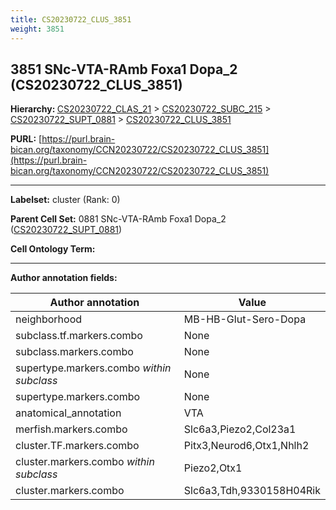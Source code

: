 ```yaml
---
title: CS20230722_CLUS_3851
weight: 3851
---
```

## 3851 SNc-VTA-RAmb Foxa1 Dopa_2 (CS20230722_CLUS_3851)
<b>Hierarchy: </b>
[CS20230722_CLAS_21](../CS20230722_CLAS_21) >
[CS20230722_SUBC_215](../CS20230722_SUBC_215) >
[CS20230722_SUPT_0881](../CS20230722_SUPT_0881) >
[CS20230722_CLUS_3851](../CS20230722_CLUS_3851)

**PURL:** [https://purl.brain-bican.org/taxonomy/CCN20230722/CS20230722_CLUS_3851](https://purl.brain-bican.org/taxonomy/CCN20230722/CS20230722_CLUS_3851)

---


**Labelset:** cluster (Rank: 0)

**Parent Cell Set:** 0881 SNc-VTA-RAmb Foxa1 Dopa_2 ([CS20230722_SUPT_0881](../CS20230722_SUPT_0881))



**Cell Ontology Term:** 

[MARKER GENES.]: #


---

[TRANSFERRED ANNOTATIONS.]: #


[AUTHOR ANNOTATION FIELDS.]: #


**Author annotation fields:**

| Author annotation | Value |
|-------------------|-------|
|neighborhood|MB-HB-Glut-Sero-Dopa|
|subclass.tf.markers.combo|None|
|subclass.markers.combo|None|
|supertype.markers.combo _within subclass_|None|
|supertype.markers.combo|None|
|anatomical_annotation|VTA|
|merfish.markers.combo|Slc6a3,Piezo2,Col23a1|
|cluster.TF.markers.combo|Pitx3,Neurod6,Otx1,Nhlh2|
|cluster.markers.combo _within subclass_|Piezo2,Otx1|
|cluster.markers.combo|Slc6a3,Tdh,9330158H04Rik|
